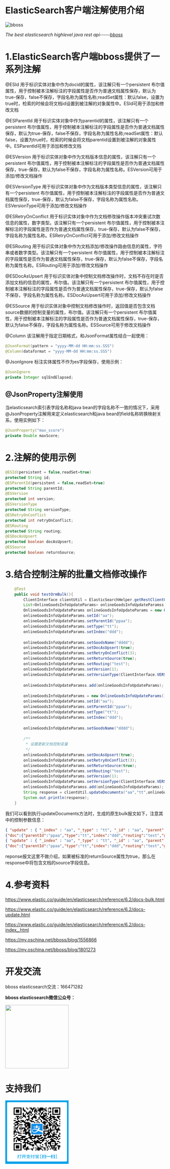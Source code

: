 # ElasticSearch客户端注解使用介绍

![bboss](https://static.oschina.net/uploads/user/47/94045_50.jpg?t=1386945037000)

 

*The best elasticsearch highlevel java rest api-----[bboss](README.md)* 



# 1.ElasticSearch客户端bboss提供了一系列注解

@ESId  用于标识实体对象中作为docid的属性，该注解只有一个persistent 布尔值属性，用于控制被本注解标注的字段属性是否作为普通文档属性保存，默认为true-保存，false不保存，字段名称为属性名称;readSet属性：默认false，设置为true时，检索的时候会将文档id设置到被注解的对象属性中。ESId可用于添加和修改文档

@ESParentId 用于标识实体对象中作为parentid的属性，该注解只有一个persistent 布尔值属性，用于控制被本注解标注的字段属性是否作为普通文档属性保存，默认为true-保存，false不保存，字段名称为属性名称;readSet属性：默认false，设置为true时，检索的时候会将文档parentid设置到被注解的对象属性中。ESParentId可用于添加和修改文档

@ESVersion 用于标识实体对象中作为文档版本信息的属性，该注解只有一个persistent 布尔值属性，用于控制被本注解标注的字段属性是否作为普通文档属性保存，true-保存，默认为false不保存，字段名称为属性名称。ESVersion可用于添加/修改文档操作

@ESVersionType 用于标识实体对象中作为文档版本类型信息的属性，该注解只有一个persistent 布尔值属性，用于控制被本注解标注的字段属性是否作为普通文档属性保存，true-保存，默认为false不保存，字段名称为属性名称。ESVersionType可用于添加/修改文档操作

@ESRetryOnConflict 用于标识实体对象中作为文档修改操作版本冲突重试次数信息的属性，数字类型。该注解只有一个persistent 布尔值属性，用于控制被本注解标注的字段属性是否作为普通文档属性保存，true-保存，默认为false不保存，字段名称为属性名称。ESRetryOnConflict可用于添加/修改文档操作

@ESRouting  用于标识实体对象中作为文档添加/修改操作路由信息的属性，字符串或者数字类型。该注解只有一个persistent 布尔值属性，用于控制被本注解标注的字段属性是否作为普通文档属性保存，true-保存，默认为false不保存，字段名称为属性名称。ESRouting可用于添加/修改文档操作

@ESDocAsUpsert 用于标识实体对象中控制文档修改操作时，文档不存在时是否添加文档的信息的属性，布尔值。该注解只有一个persistent 布尔值属性，用于控制被本注解标注的字段属性是否作为普通文档属性保存，true-保存，默认为false不保存，字段名称为属性名称。ESDocAsUpsert可用于添加/修改文档操作

@ESSource 用于标识实体对象中控制文档修改操作时，返回值是否包含文档source数据的控制变量的属性，布尔值。该注解只有一个persistent 布尔值属性，用于控制被本注解标注的字段属性是否作为普通文档属性保存，true-保存，默认为false不保存，字段名称为属性名称。ESSource可用于修改文档操作

@Column 该注解用于指定日期格式，和JsonFormat属性结合一起使用：

```java
@JsonFormat(pattern = "yyyy-MM-dd HH:mm:ss.SSS")
@Column(dataformat = "yyyy-MM-dd HH:mm:ss.SSS")
```

@JsonIgnore 标注实体属性不作为es字段保存，使用示例：

```java
@JsonIgnore
private Integer sqlEndElapsed;
```



## @JsonProperty注解使用

当elasticsearch索引表字段名称和java bean的字段名称不一致的情况下，采用@JsonProperty注解用来定义elasticsearch和java bean的field名称转换映射关系，使用实例如下：

```java
@JsonProperty("max_score")
private Double maxScore;
```



# 2.注解的使用示例

```java
@ESId(persistent = false,readSet=true)
protected String id;
@ESParentId(persistent = false,readSet=true)
protected String parentId;
@ESVersion
protected int version;
@ESVersionType
protected String versionType;
@ESRetryOnConflict
protected int retryOnConflict;
@ESRouting
protected String routing;
@ESDocAsUpsert
protected boolean docAsUpsert;
@ESSource
protected boolean returnSource;
```



# 3.结合控制注解的批量文档修改操作

```java
    @Test
	public void testOrmBulk(){
		ClientInterface clientUtil = ElasticSearchHelper.getRestClientUtil();
		List<OnlineGoodsInfoUpdateParams> onlineGoodsInfoUpdateParamss = new ArrayList<>();
		OnlineGoodsInfoUpdateParams onlineGoodsInfoUpdateParams = new OnlineGoodsInfoUpdateParams();
		onlineGoodsInfoUpdateParams.setId("aa");
		onlineGoodsInfoUpdateParams.setParentId("ppaa");
		onlineGoodsInfoUpdateParams.setType("tt");
		onlineGoodsInfoUpdateParams.setIndex("ddd");

		onlineGoodsInfoUpdateParams.setGoodsName("dddd");
		onlineGoodsInfoUpdateParams.setDocAsUpsert(true);
		onlineGoodsInfoUpdateParams.setRetryOnConflict(3);
		onlineGoodsInfoUpdateParams.setReturnSource(true);
		onlineGoodsInfoUpdateParams.setRouting("test");
		onlineGoodsInfoUpdateParams.setVersion(1);
		onlineGoodsInfoUpdateParams.setVersionType(ClientInterface.VERSION_TYPE_INTERNAL);

		onlineGoodsInfoUpdateParamss.add(onlineGoodsInfoUpdateParams);

		onlineGoodsInfoUpdateParams = new OnlineGoodsInfoUpdateParams();
		onlineGoodsInfoUpdateParams.setId("aa");
		onlineGoodsInfoUpdateParams.setParentId("ppaa");
		onlineGoodsInfoUpdateParams.setType("tt");
		onlineGoodsInfoUpdateParams.setIndex("ddd");

		onlineGoodsInfoUpdateParams.setGoodsName("dddd");

		/**
		 * 设置更新文档控制变量
		 */
		onlineGoodsInfoUpdateParams.setDocAsUpsert(true);
		onlineGoodsInfoUpdateParams.setRetryOnConflict(3);
		onlineGoodsInfoUpdateParams.setReturnSource(true);
		onlineGoodsInfoUpdateParams.setRouting("test");
		onlineGoodsInfoUpdateParams.setVersion(1);
		onlineGoodsInfoUpdateParams.setVersionType(ClientInterface.VERSION_TYPE_INTERNAL);
		onlineGoodsInfoUpdateParamss.add(onlineGoodsInfoUpdateParams);
		String response = clientUtil.updateDocuments("aa","tt",onlineGoodsInfoUpdateParamss);
		System.out.println(response);
	}
```

 我们可以看到执行updateDocuments方法时，生成的原生bulk报文如下，注意其中的控制参数信息：

```json
{ "update" : { "_index" : "aa", "_type" : "tt", "_id" : "aa", "parent" : "ppaa", "_routing" : "test","retry_on_conflict":3,"_version":1,"_version_type":"internal" } }
{"doc":{"parentId":"ppaa","type":"tt","index":"ddd","routing":"test","goodsName":"dddd","brandId":0,"brandName":null,"shopCustomCategoryId":0,"goodsType":null,"quantityOfPacking":null,"freePostage":null,"postage":null,"goodsDescription":null,"packingDescription":null,"salesUnit":null,"minimumUnit":null,"minSalesPrice":0.0},"doc_as_upsert":true,"_source":true}
{ "update" : { "_index" : "aa", "_type" : "tt", "_id" : "aa", "parent" : "ppaa", "_routing" : "test","retry_on_conflict":3,"_version":1,"_version_type":"internal" } }
{"doc":{"parentId":"ppaa","type":"tt","index":"ddd","routing":"test","goodsName":"dddd","brandId":0,"brandName":null,"shopCustomCategoryId":0,"goodsType":null,"quantityOfPacking":null,"freePostage":null,"postage":null,"goodsDescription":null,"packingDescription":null,"salesUnit":null,"minimumUnit":null,"minSalesPrice":0.0},"doc_as_upsert":true,"_source":true}
```

reponse报文这里不做介绍，如果被标准的returnSource属性为true，那么在response中将包含文档的source字段信息。



# 4.参考资料

<https://www.elastic.co/guide/en/elasticsearch/reference/6.2/docs-bulk.html>

<https://www.elastic.co/guide/en/elasticsearch/reference/6.2/docs-update.html>

<https://www.elastic.co/guide/en/elasticsearch/reference/6.2/docs-index_.html>

<https://my.oschina.net/bboss/blog/1556866>

<https://my.oschina.net/bboss/blog/1801273>



# 开发交流



bboss elasticsearch交流：166471282

**bboss elasticsearch微信公众号：**

<img src="https://static.oschina.net/uploads/space/2017/0617/094201_QhWs_94045.jpg"  height="200" width="200">



# 支持我们

<div align="left"></div>

<img src="images/alipay.png"  height="200" width="200">



 